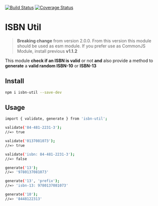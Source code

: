 [![Build Status](https://travis-ci.org/JuanMaRuiz/isbn-util.svg?branch=master)](https://travis-ci.org/JuanMaRuiz/isbn-util)
[![Coverage Status](https://coveralls.io/repos/github/JuanMaRuiz/isbn-util/badge.svg?branch=master)](https://coveralls.io/github/JuanMaRuiz/isbn-util?branch=master)

# ISBN Util

> **Breaking change** from version 2.0.0. From this version this module should be used as esm module. If you prefer use as CommonJS Module, install previous **v1.1.2**

This module **check if an ISBN is valid** or not **and** also provide a method to **generate** a **valid random ISBN-10** or **ISBN-13**

## Install

```bash
npm i isbn-util --save-dev
```

## Usage

```bash
import { validate, generate } from 'isbn-util';

validate('84-481-2231-3');
//=> true

validate('0137081073');
//=> true

validate('isbn: 84-481-2231-3');
//=> false

generate('13');
//=> '9780137081073'

generate('13', 'prefix');
//=> 'isbn-13: 9780137081073'

generate('10');
//=> '8448122313'
```

